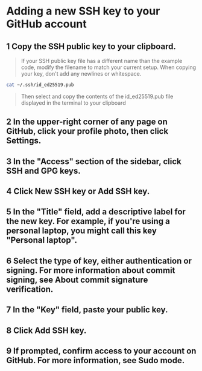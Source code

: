
# Adding a new SSH key to your GitHub account

## 1 Copy the SSH public key to your clipboard.
>
> If your SSH public key file has a different name than the example code, modify the filename to match your current setup. When copying your key, don't add any newlines or whitespace.

```sh
cat ~/.ssh/id_ed25519.pub
```

>  Then select and copy the contents of the id_ed25519.pub file displayed in the terminal to your clipboard

## 2 In the upper-right corner of any page on GitHub, click your profile photo, then click  **Settings.**

## 3 In the "Access" section of the sidebar, click  SSH and GPG keys.

## 4 Click New SSH key or Add SSH key.

## 5 In the "Title" field, add a descriptive label for the new key. For example, if you're using a personal laptop, you might call this key "Personal laptop".

## 6 Select the type of key, either authentication or signing. For more information about commit signing, see About commit signature verification.

## 7 In the "Key" field, paste your public key.

## 8 Click Add SSH key.

## 9 If prompted, confirm access to your account on GitHub. For more information, see Sudo mode.

